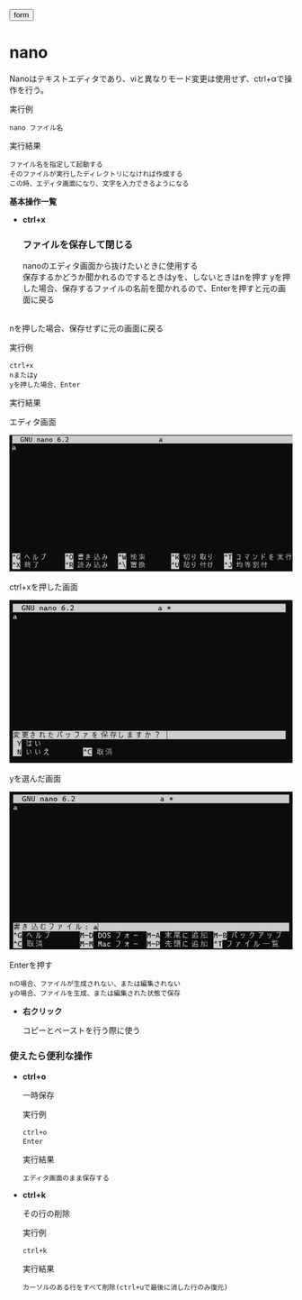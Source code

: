 <button type="button" onclick="window.location.href='https://b2211590.github.io/kaitaishinsho/command/form'">form</button>

<!-- <button type="button" onclick="window.location.href='https://b2211590.github.io/kaitaishinsho/command/www_attention'">www.py の編集で気をつけること</button> -->

# nano
Nanoはテキストエディタであり、viと異なりモード変更は使用せず、ctrl+αで操作を行う。

実行例

  ```
  nano ファイル名
  ```
  実行結果　[](変更しない)


  ```
  ファイル名を指定して起動する
  そのファイルが実行したディレクトリになければ作成する
  この時、エディタ画面になり、文字を入力できるようになる
  ```

**基本操作一覧**
  

 - **ctrl+x**
  
   ### ファイルを保存して閉じる

   nanoのエディタ画面から抜けたいときに使用する
   <br>
   保存するかどうか聞かれるのでするときはyを、しないときはnを押す
   yを押した場合、保存するファイルの名前を聞かれるので、Enterを押すと元の画面に戻る
  <br>
   nを押した場合、保存せずに元の画面に戻る


   実行例 [](変更しない)
  
   ```
   ctrl+x
   nまたはy
   yを押した場合、Enter
   ```


   実行結果　[](変更しない)

   エディタ画面

   ![](../yanagi/nano1.png)

   ctrl+xを押した画面
   
   ![](../yanagi/nano2.png)
   
   yを選んだ画面
   
   ![](../yanagi/nano3.png)

   Enterを押す

   ```
   nの場合、ファイルが生成されない、または編集されない
   yの場合、ファイルを生成、または編集された状態で保存
   ```

- **右クリック**
  
  コピーとペーストを行う際に使う


### 使えたら便利な操作

- **ctrl+o**
    
  一時保存
  
  実行例　[](変更しない)
  
  ```
  ctrl+o
  Enter
  ```


  実行結果　[](変更しない)


  ```
  エディタ画面のまま保存する
  ```
- **ctrl+k** 
    
  その行の削除
  
  実行例　[](変更しない)
  
  ```
  ctrl+k
  ```


  実行結果　[](変更しない)


  ```
  カーソルのある行をすべて削除(ctrl+uで最後に消した行のみ復元)
  ```


